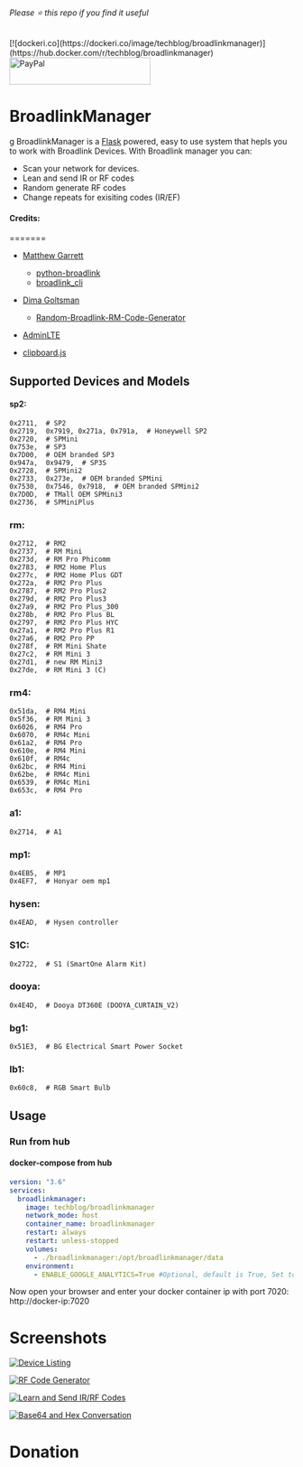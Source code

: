 *Please :star: this repo if you find it useful*

<p align="left"><br>
[![dockeri.co](https://dockeri.co/image/techblog/broadlinkmanager)](https://hub.docker.com/r/techblog/broadlinkmanager)
 <a href="https://www.paypal.com/paypalme/techblogil?locale.x=he_IL" target="_blank"><img src="http://khrolenok.ru/support_paypal.png" alt="PayPal" width="250" height="48"></a>
</p>




# BroadlinkManager
g
BroadlinkManager is a [Flask](https://flask.palletsprojects.com/en/1.1.x/) powered, easy to use system that hepls you to work with Broadlink Devices.
With Broadlink manager you can:
- Scan your network for devices.
- Lean and send IR or RF codes
- Random generate RF codes
- Change repeats for exisiting codes (IR/EF)


#### Credits:
=======

- [Matthew Garrett](https://github.com/mjg59)
  * [python-broadlink](https://github.com/mjg59/python-broadlink)
  * [broadlink_cli](https://github.com/mjg59/python-broadlink/tree/master/cli)
  
- [Dima Goltsman](https://github.com/dimagoltsman)
  * [Random-Broadlink-RM-Code-Generator](https://github.com/dimagoltsman/Random-Broadlink-RM-Code-Generator)

- [AdminLTE](https://adminlte.io/themes/AdminLTE/index2.html)

- [clipboard.js](https://clipboardjs.com/)


## Supported Devices and Models
 #### sp2:  
    0x2711,  # SP2
    0x2719,  0x7919, 0x271a, 0x791a,  # Honeywell SP2
    0x2720,  # SPMini
    0x753e,  # SP3
    0x7D00,  # OEM branded SP3
    0x947a,  0x9479,  # SP3S
    0x2728,  # SPMini2
    0x2733,  0x273e,  # OEM branded SPMini
    0x7530,  0x7546, 0x7918,  # OEM branded SPMini2
    0x7D0D,  # TMall OEM SPMini3
    0x2736,  # SPMiniPlus
   
### rm:
    0x2712,  # RM2
    0x2737,  # RM Mini
    0x273d,  # RM Pro Phicomm
    0x2783,  # RM2 Home Plus
    0x277c,  # RM2 Home Plus GDT
    0x272a,  # RM2 Pro Plus
    0x2787,  # RM2 Pro Plus2
    0x279d,  # RM2 Pro Plus3
    0x27a9,  # RM2 Pro Plus_300
    0x278b,  # RM2 Pro Plus BL
    0x2797,  # RM2 Pro Plus HYC
    0x27a1,  # RM2 Pro Plus R1
    0x27a6,  # RM2 Pro PP
    0x278f,  # RM Mini Shate
    0x27c2,  # RM Mini 3
    0x27d1,  # new RM Mini3
    0x27de,  # RM Mini 3 (C)
    
### rm4:
    0x51da,  # RM4 Mini
    0x5f36,  # RM Mini 3
    0x6026,  # RM4 Pro
    0x6070,  # RM4c Mini
    0x61a2,  # RM4 Pro
    0x610e,  # RM4 Mini
    0x610f,  # RM4c
    0x62bc,  # RM4 Mini
    0x62be,  # RM4c Mini
    0x6539,  # RM4c Mini
    0x653c,  # RM4 Pro

### a1:
    0x2714,  # A1
        
### mp1:
    0x4EB5,  # MP1
    0x4EF7,  # Honyar oem mp1
            
### hysen:
    0x4EAD,  # Hysen controller

### S1C:
    0x2722,  # S1 (SmartOne Alarm Kit)

### dooya:
    0x4E4D,  # Dooya DT360E (DOOYA_CURTAIN_V2)
        
### bg1:
    0x51E3,  # BG Electrical Smart Power Socket
        
### lb1:
    0x60c8,  # RGB Smart Bulb

## Usage
### Run from hub

#### docker-compose from hub
```yaml
version: "3.6"
services:
  broadlinkmanager:
    image: techblog/broadlinkmanager
    network_mode: host
    container_name: broadlinkmanager
    restart: always
    restart: unless-stopped
    volumes:
      - ./broadlinkmanager:/opt/broadlinkmanager/data
    environment:
      - ENABLE_GOOGLE_ANALYTICS=True #Optional, default is True, Set to False if you want to disable Google Analytics

```
Now open your browser and enter your docker container ip with port 7020:
http://docker-ip:7020

# Screenshots

[![Device Listing](https://github.com/t0mer/broadlinkmanager-docker/blob/master/screenshots/Devices%20List.png?raw=true "Device Listing")](https://github.com/t0mer/broadlinkmanager-docker/blob/master/screenshots/Devices%20List.png?raw=true "Device Listing")

[![RF Code Generator](https://github.com/t0mer/broadlinkmanager-docker/blob/master/screenshots/Random%20RF%20Code%20Generator.PNG?raw=true "RF Code Generator")](https://github.com/t0mer/broadlinkmanager-docker/blob/master/screenshots/Random%20RF%20Code%20Generator.PNG?raw=true "RF Code Generator")

[![Learn and Send IR/RF Codes](https://github.com/t0mer/broadlinkmanager-docker/blob/master/screenshots/Learn%20and%20Send%20commands.png?raw=true "Learn and Send IR/RF Codes")](https://github.com/t0mer/broadlinkmanager-docker/blob/master/screenshots/Learn%20and%20Send%20commands.png?raw=true "Learn and Send IR/RF Codes")

[![Base64 and Hex Conversation](https://github.com/t0mer/broadlinkmanager-docker/blob/master/screenshots/Hex-Base64-Hex%20converting.PNG?raw=true "Base64 and Hex Conversation")](https://github.com/t0mer/broadlinkmanager-docker/blob/master/screenshots/Hex-Base64-Hex%20converting.PNG?raw=true "Base64 and Hex Conversation")
# Donation
<br>
